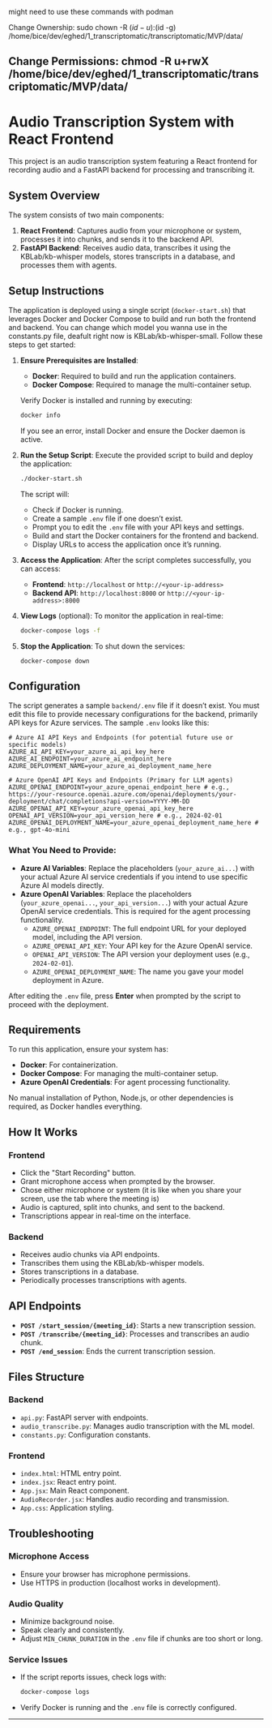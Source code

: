 might need to use these commands with podman 

Change Ownership:
sudo chown -R $(id -u):$(id -g) /home/bice/dev/eghed/1_transcriptomatic/transcriptomatic/MVP/data/

Change Permissions:
chmod -R u+rwX /home/bice/dev/eghed/1_transcriptomatic/transcriptomatic/MVP/data/
---

# Audio Transcription System with React Frontend

This project is an audio transcription system featuring a React frontend for recording audio and a FastAPI backend for processing and transcribing it.

## System Overview

The system consists of two main components:

1. **React Frontend**: Captures audio from your microphone or system, processes it into chunks, and sends it to the backend API.
2. **FastAPI Backend**: Receives audio data, transcribes it using the KBLab/kb-whisper models, stores transcripts in a database, and processes them with agents.

## Setup Instructions

The application is deployed using a single script (`docker-start.sh`) that leverages Docker and Docker Compose to build and run both the frontend and backend. You can change which model you wanna use in the constants.py file, deafult right now is KBLab/kb-whisper-small. Follow these steps to get started: 

1. **Ensure Prerequisites are Installed**:
   - **Docker**: Required to build and run the application containers.
   - **Docker Compose**: Required to manage the multi-container setup.

   Verify Docker is installed and running by executing:
   ```bash
   docker info
   ```
   If you see an error, install Docker and ensure the Docker daemon is active.

2. **Run the Setup Script**:
   Execute the provided script to build and deploy the application:
   ```bash
   ./docker-start.sh
   ```

   The script will:
   - Check if Docker is running.
   - Create a sample `.env` file if one doesn’t exist.
   - Prompt you to edit the `.env` file with your API keys and settings.
   - Build and start the Docker containers for the frontend and backend.
   - Display URLs to access the application once it’s running.

3. **Access the Application**:
   After the script completes successfully, you can access:
   - **Frontend**: `http://localhost` or `http://<your-ip-address>`
   - **Backend API**: `http://localhost:8000` or `http://<your-ip-address>:8000`

4. **View Logs** (optional):
   To monitor the application in real-time:
   ```bash
   docker-compose logs -f
   ```

5. **Stop the Application**:
   To shut down the services:
   ```bash
   docker-compose down
   ```

## Configuration

The script generates a sample `backend/.env` file if it doesn’t exist. You must edit this file to provide necessary configurations for the backend, primarily API keys for Azure services. The sample `.env` looks like this:

```
# Azure AI API Keys and Endpoints (for potential future use or specific models)
AZURE_AI_API_KEY=your_azure_ai_api_key_here
AZURE_AI_ENDPOINT=your_azure_ai_endpoint_here
AZURE_DEPLOYMENT_NAME=your_azure_ai_deployment_name_here

# Azure OpenAI API Keys and Endpoints (Primary for LLM agents)
AZURE_OPENAI_ENDPOINT=your_azure_openai_endpoint_here # e.g., https://your-resource.openai.azure.com/openai/deployments/your-deployment/chat/completions?api-version=YYYY-MM-DD
AZURE_OPENAI_API_KEY=your_azure_openai_api_key_here
OPENAI_API_VERSION=your_api_version_here # e.g., 2024-02-01
AZURE_OPENAI_DEPLOYMENT_NAME=your_azure_openai_deployment_name_here # e.g., gpt-4o-mini
```

### What You Need to Provide:
- **Azure AI Variables**: Replace the placeholders (`your_azure_ai...`) with your actual Azure AI service credentials if you intend to use specific Azure AI models directly.
- **Azure OpenAI Variables**: Replace the placeholders (`your_azure_openai...`, `your_api_version...`) with your actual Azure OpenAI service credentials. This is required for the agent processing functionality.
  - `AZURE_OPENAI_ENDPOINT`: The full endpoint URL for your deployed model, including the API version.
  - `AZURE_OPENAI_API_KEY`: Your API key for the Azure OpenAI service.
  - `OPENAI_API_VERSION`: The API version your deployment uses (e.g., `2024-02-01`).
  - `AZURE_OPENAI_DEPLOYMENT_NAME`: The name you gave your model deployment in Azure.

After editing the `.env` file, press **Enter** when prompted by the script to proceed with the deployment.

## Requirements

To run this application, ensure your system has:
- **Docker**: For containerization.
- **Docker Compose**: For managing the multi-container setup.
- **Azure OpenAI Credentials**: For agent processing functionality.

No manual installation of Python, Node.js, or other dependencies is required, as Docker handles everything.

## How It Works

### Frontend
- Click the "Start Recording" button.
- Grant microphone access when prompted by the browser.
- Chose either microphone or system (it is like when you share your screen, use the tab where the meeting is)
- Audio is captured, split into chunks, and sent to the backend.
- Transcriptions appear in real-time on the interface.

### Backend
- Receives audio chunks via API endpoints.
- Transcribes them using the KBLab/kb-whisper models.
- Stores transcriptions in a database.
- Periodically processes transcriptions with agents.

## API Endpoints

- **`POST /start_session/{meeting_id}`**: Starts a new transcription session.
- **`POST /transcribe/{meeting_id}`**: Processes and transcribes an audio chunk.
- **`POST /end_session`**: Ends the current transcription session.

## Files Structure

### Backend
- `api.py`: FastAPI server with endpoints.
- `audio_transcribe.py`: Manages audio transcription with the ML model.
- `constants.py`: Configuration constants.

### Frontend
- `index.html`: HTML entry point.
- `index.jsx`: React entry point.
- `App.jsx`: Main React component.
- `AudioRecorder.jsx`: Handles audio recording and transmission.
- `App.css`: Application styling.

## Troubleshooting

### Microphone Access
- Ensure your browser has microphone permissions.
- Use HTTPS in production (localhost works in development).

### Audio Quality
- Minimize background noise.
- Speak clearly and consistently.
- Adjust `MIN_CHUNK_DURATION` in the `.env` file if chunks are too short or long.

### Service Issues
- If the script reports issues, check logs with:
  ```bash
  docker-compose logs
  ```
- Verify Docker is running and the `.env` file is correctly configured.

---
